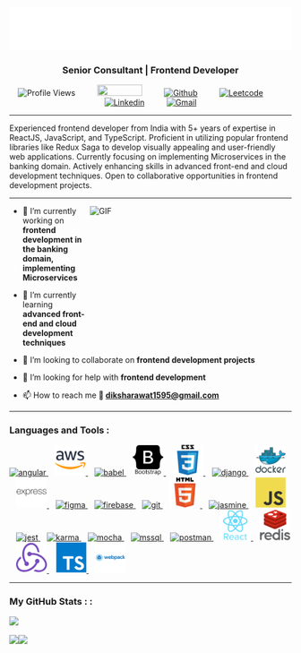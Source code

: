 <div align="center">
   <img src="https://raw.githubusercontent.com/DikshaRawat95/DikshaRawat95/main/diksha.gif" alt="👋 Hi there! I'm reza" title="👋 Hi there! I'm reza"/>
   
  ### Senior Consultant | Frontend Developer
    
  <p align="center"> 
    
   <img src="https://vbr.wocr.tk/badge?page_id=diksharawat95&color=00cf00" alt="Profile Views" /> &nbsp;&nbsp;&nbsp;&nbsp;&nbsp;&nbsp;&nbsp;&nbsp;
   <a href="https://diksharawat95.netlify.app/"><img src="https://img.shields.io/badge/portfolio-1A2C34?style=for-the-badge&logo=prettier&logoColor=F7BA3E" width="80" height="20" /></a>
     &nbsp;&nbsp;&nbsp;&nbsp;&nbsp;&nbsp;&nbsp;&nbsp;
   [![Github](https://img.shields.io/badge/-Github-000?style=flat&logo=Github&logoColor=white)](https://github.com/DikshaRawat95)
    &nbsp;&nbsp;&nbsp;&nbsp;&nbsp;&nbsp;&nbsp;&nbsp;
   [![Leetcode](https://img.shields.io/badge/-Leetcode-000?style=flat&logo=Leetcode&logoColor=yellow)](https://leetcode.com/diksharawat1595/)
    &nbsp;&nbsp;&nbsp;&nbsp;&nbsp;&nbsp;&nbsp;&nbsp;
   [![Linkedin](https://img.shields.io/badge/-LinkedIn-blue?style=flat&logo=Linkedin&logoColor=white)](https://in.linkedin.com/in/diksha-rawat-01b571160)
    &nbsp;&nbsp;&nbsp;&nbsp;&nbsp;&nbsp;&nbsp;&nbsp;
   [![Gmail](https://img.shields.io/badge/-Gmail-c14438?style=flat&logo=Gmail&logoColor=white)](mailto:diksharawat1595@gmail.com)
</p>
</div>
<div align="center">
  <hr>
   <div align="left">
      Experienced frontend developer from India with 5+ years of expertise in ReactJS, JavaScript, and TypeScript. Proficient in utilizing popular frontend libraries like Redux Saga to develop visually appealing and user-friendly web applications. Currently focusing on implementing Microservices in the banking domain. Actively enhancing skills in advanced front-end and cloud development techniques. Open to collaborative opportunities in frontend development projects.
   </div>
    <hr>
</div>

<img align="right" alt="GIF" src="https://github.com/abhisheknaiidu/abhisheknaiidu/blob/master/code.gif?raw=true" width="360" height="220" />

- 🔭 I’m currently working on **frontend development in the banking domain, implementing Microservices**

- 🌱 I’m currently learning **advanced front-end and cloud development techniques**

- 👯 I’m looking to collaborate on **frontend development projects**

- 🤝 I’m looking for help with **frontend development**

- 📫 How to reach me **📧 diksharawat1595@gmail.com**
<hr>
<h3 align="left">Languages and Tools :</h3>
<p align="left">
  <a href="https://angular.io" target="_blank" rel="noreferrer">
    <img src="https://angular.io/assets/images/logos/angular/angular.svg" alt="angular" width="55" height="55"/>
  </a>&nbsp;&nbsp;
  <a href="https://aws.amazon.com" target="_blank" rel="noreferrer">
    <img src="https://raw.githubusercontent.com/devicons/devicon/master/icons/amazonwebservices/amazonwebservices-original-wordmark.svg" alt="aws" width="55" height="55"/>
  </a>&nbsp;&nbsp;
  <a href="https://babeljs.io/" target="_blank" rel="noreferrer">
    <img src="https://www.vectorlogo.zone/logos/babeljs/babeljs-icon.svg" alt="babel" width="55" height="55"/>
  </a>&nbsp;&nbsp;
  <a href="https://getbootstrap.com" target="_blank" rel="noreferrer">
    <img src="https://raw.githubusercontent.com/devicons/devicon/master/icons/bootstrap/bootstrap-plain-wordmark.svg" alt="bootstrap" width="55" height="55"/>
  </a>&nbsp;&nbsp;
  <a href="https://www.w3schools.com/css/" target="_blank" rel="noreferrer">
    <img src="https://raw.githubusercontent.com/devicons/devicon/master/icons/css3/css3-original-wordmark.svg" alt="css3" width="55" height="55"/>
  </a>&nbsp;&nbsp;
  <a href="https://www.djangoproject.com/" target="_blank" rel="noreferrer">
    <img src="https://cdn.worldvectorlogo.com/logos/django.svg" alt="django" width="55" height="55"/>
  </a>&nbsp;&nbsp;
  <a href="https://www.docker.com/" target="_blank" rel="noreferrer">
    <img src="https://raw.githubusercontent.com/devicons/devicon/master/icons/docker/docker-original-wordmark.svg" alt="docker" width="55" height="55"/>
  </a>&nbsp;&nbsp;
  <a href="https://expressjs.com" target="_blank" rel="noreferrer">
    <img src="https://raw.githubusercontent.com/devicons/devicon/master/icons/express/express-original-wordmark.svg" alt="express" width="55" height="55"/>
  </a>&nbsp;&nbsp;
  <a href="https://www.figma.com/" target="_blank" rel="noreferrer">
    <img src="https://www.vectorlogo.zone/logos/figma/figma-icon.svg" alt="figma" width="55" height="55"/>
  </a>&nbsp;&nbsp;
  <a href="https://firebase.google.com/" target="_blank" rel="noreferrer">
    <img src="https://www.vectorlogo.zone/logos/firebase/firebase-icon.svg" alt="firebase" width="55" height="55"/>
  </a>&nbsp;&nbsp;
  <a href="https://git-scm.com/" target="_blank" rel="noreferrer">
    <img src="https://www.vectorlogo.zone/logos/git-scm/git-scm-icon.svg" alt="git" width="55" height="55"/>
  </a>&nbsp;&nbsp;
  <a href="https://www.w3.org/html/" target="_blank" rel="noreferrer">
    <img src="https://raw.githubusercontent.com/devicons/devicon/master/icons/html5/html5-original-wordmark.svg" alt="html5" width="55" height="55"/>
  </a>&nbsp;&nbsp;
  <a href="https://jasmine.github.io/" target="_blank" rel="noreferrer">
    <img src="https://www.vectorlogo.zone/logos/jasmine/jasmine-icon.svg" alt="jasmine" width="55" height="55"/>
  </a>&nbsp;&nbsp;
  <a href="https://developer.mozilla.org/en-US/docs/Web/JavaScript" target="_blank" rel="noreferrer">
    <img src="https://raw.githubusercontent.com/devicons/devicon/master/icons/javascript/javascript-original.svg" alt="javascript" width="55" height="55"/>
  </a>&nbsp;&nbsp;
  <a href="https://jestjs.io" target="_blank" rel="noreferrer">
    <img src="https://www.vectorlogo.zone/logos/jestjsio/jestjsio-icon.svg" alt="jest" width="55" height="55"/>
  </a>&nbsp;&nbsp;
  <a href="https://karma-runner.github.io/latest/index.html" target="_blank" rel="noreferrer">
    <img src="https://raw.githubusercontent.com/detain/svg-logos/780f25886640cef088af994181646db2f6b1a3f8/svg/karma.svg" alt="karma" width="55" height="55"/>
  </a>&nbsp;&nbsp;
  <a href="https://mochajs.org" target="_blank" rel="noreferrer">
    <img src="https://www.vectorlogo.zone/logos/mochajs/mochajs-icon.svg" alt="mocha" width="55" height="55"/>
  </a>&nbsp;&nbsp;
  <a href="https://www.microsoft.com/en-us/sql-server" target="_blank" rel="noreferrer">
    <img src="https://www.svgrepo.com/show/303229/microsoft-sql-server-logo.svg" alt="mssql" width="55" height="55"/>
  </a>&nbsp;&nbsp;
  <a href="https://postman.com" target="_blank" rel="noreferrer">
    <img src="https://www.vectorlogo.zone/logos/getpostman/getpostman-icon.svg" alt="postman" width="55" height="55"/>
  </a>&nbsp;&nbsp;
  <a href="https://reactjs.org/" target="_blank" rel="noreferrer">
    <img src="https://raw.githubusercontent.com/devicons/devicon/master/icons/react/react-original-wordmark.svg" alt="react" width="55" height="55"/>
  </a>&nbsp;&nbsp;
  <a href="https://redis.io" target="_blank" rel="noreferrer">
    <img src="https://raw.githubusercontent.com/devicons/devicon/master/icons/redis/redis-original-wordmark.svg" alt="redis" width="55" height="55"/>
  </a>&nbsp;&nbsp;
  <a href="https://redux.js.org" target="_blank" rel="noreferrer">
    <img src="https://raw.githubusercontent.com/devicons/devicon/master/icons/redux/redux-original.svg" alt="redux" width="55" height="55"/>
  </a>&nbsp;&nbsp;
  <a href="https://www.typescriptlang.org/" target="_blank" rel="noreferrer">
    <img src="https://raw.githubusercontent.com/devicons/devicon/master/icons/typescript/typescript-original.svg" alt="typescript" width="55" height="55"/>
  </a>&nbsp;&nbsp;
  <a href="https://webpack.js.org" target="_blank" rel="noreferrer">
    <img src="https://raw.githubusercontent.com/devicons/devicon/d00d0969292a6569d45b06d3f350f463a0107b0d/icons/webpack/webpack-original-wordmark.svg" alt="webpack" width="55" height="55"/>
  </a>
  <hr>
</p>

###  My GitHub Stats : :

<a href="http://www.github.com/bhupi2508"><img src="http://github-profile-summary-cards.vercel.app/api/cards/profile-details?username=DikshaRawat95&theme=blue_green" /></a>

<a href="http://www.github.com/DikshaRawat95"><img src="http://github-profile-summary-cards.vercel.app/api/cards/repos-per-language?username=DikshaRawat95&theme=blue_green" /></a><a href="http://www.github.com/bhupi2508"><img src="http://github-profile-summary-cards.vercel.app/api/cards/stats?username=Bhupi2508&theme=blue_green"/></a>
